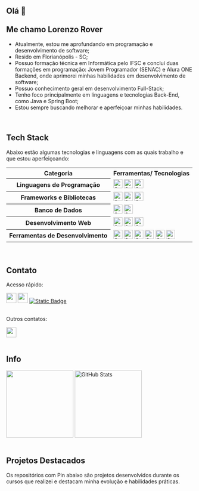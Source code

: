 ## Olá 👋 <br><br> Me chamo Lorenzo Rover

- Atualmente, estou me aprofundando em programação e desenvolvimento de software;
- Resido em Florianópolis - SC;
- Possuo formação técnica em Informática pelo IFSC e concluí duas formações em programação: Jovem Programador (SENAC) e Alura ONE Backend, onde aprimorei minhas habilidades em desenvolvimento de software;
- Possuo conhecimento geral em desenvolvimento Full-Stack;
- Tenho foco principalmente em linguagens e tecnologias Back-End, como Java e Spring Boot;
- Estou sempre buscando melhorar e aperfeiçoar minhas habilidades.

<br>

## Tech Stack

Abaixo estão algumas tecnologias e linguagens com as quais trabalho e que estou aperfeiçoando:

<div>
  <table>
    <tr>
      <th>Categoria</th>
      <th>Ferramentas/ Tecnologias</th>
    </tr>
    <tr>
      <th>Linguagens de Programação</th>
      <td>
        <img alt="Static Badge" height="24em" src="https://img.shields.io/badge/Java-black">
        <img alt="Static Badge" height="24em" src="https://img.shields.io/badge/SQL-black">
        <img alt="Static Badge" height="24em" src="https://img.shields.io/badge/JavaScript-black?logo=javascript">
      </td>
    </tr>
    <tr>
      <th>Frameworks e Bibliotecas</th>
      <td>
        <img alt="Static Badge" height="24em" src="https://img.shields.io/badge/Spring%20Framework-black?logo=spring">
        <img alt="Static Badge" height="24em" src="https://img.shields.io/badge/Gson-black?style=flat-square">
        <img alt="Static Badge" height="24em" src="https://img.shields.io/badge/Jtokkit-black?style=flat-square">
      </td>
    </tr>
    <tr>
      <th>Banco de Dados</th>
      <td>
        <img alt="Static Badge" height="24em" src="https://img.shields.io/badge/MySQL-black?logo=mysql&labelColor=white">
        <img alt="Static Badge" height="24em" src="https://img.shields.io/badge/PostgreSQL-black?logo=postgresql&labelColor=white">
      </td>
    </tr>
    <tr>
      <th>Desenvolvimento Web</th>
      <td>
        <img alt="Static Badge" height="24em" src="https://img.shields.io/badge/HTML-black?logo=html5">
        <img alt="Static Badge" height="24em" src="https://img.shields.io/badge/CSS-black?logo=css3&logoColor=%231572B6">
        <img alt="Static Badge" height="24em" src="https://img.shields.io/badge/JSON-black?logo=json&logoColor=%23f7b500">
      </td>
    </tr>
    <tr>
      <th>Ferramentas de Desenvolvimento</th>
      <td>
        <img alt="Static Badge" height="24em" src="https://img.shields.io/badge/VS%20Code-black">
        <img alt="Static Badge" height="24em" src="https://img.shields.io/badge/IntelliJ%20IDEA-black?logo=intellijidea&logoColor=black&labelColor=white">
        <img alt="Static Badge" height="24em" src="https://img.shields.io/badge/Eclipse%20IDE-black?logo=eclipseide&logoColor=%232C2255">
        <img alt="Static Badge" height="24em" src="https://img.shields.io/badge/Git-black?logo=git">
        <img alt="Static Badge" height="24em" src="https://img.shields.io/badge/GitHub-black?logo=github">
        <img alt="Static Badge" height="24em" src="https://img.shields.io/badge/Swagger-black?logo=swagger&logoColor=%2385EA2D">
      </td>
    </tr>
  </table>
</div>

<br>

## Contato

<div>
<p>Acesso rápido:</p>
<a href = "https://www.linkedin.com/in/lorenzo-rover" target="_blank"><img height="27em" loading="lazy" src="https://img.shields.io/badge/linkedin-%230A66C2?style=for-the-badge&logo=linkedin&logoColor=white"></a>
<a href = "mailto:lorenzo.rover66@gmail.com" target="_blank"><img height="27em" loading="lazy" src="https://img.shields.io/badge/gmail-%23EA4335?style=for-the-badge&logo=gmail&logoColor=white"></a>
<a href="https://lorenzorover.github.io/portfolio/" target="_blank"><img alt="Static Badge" src="https://img.shields.io/badge/portfolio-black?style=for-the-badge"></a>
<br><br>

<p>Outros contatos:</p>
<img height="27em" loading="lazy" src="https://img.shields.io/badge/user%3A%20Rakard-grey?style=flat-square&logo=discord&logoColor=white&label=Discord&labelColor=%235865F2">

</div>

<br>

## Info

<div>
  <img height="180em" src="https://github-readme-stats.vercel.app/api/top-langs/?username=lorenzorover&layout=compact&langs_count=7&theme=dracula"/>
  
  <img height="180em" src="https://github-readme-stats.vercel.app/api?username=lorenzorover&show_icons=true&theme=dracula" alt="GitHub Stats">
</div>

<br>

## Projetos Destacados

Os repositórios com Pin abaixo são projetos desenvolvidos durante os cursos que realizei e destacam minha evolução e habilidades práticas.

<!--
O ícone JavaScript foi retirado do site Simple Icons, licenciado sob a MIT License.
-->
